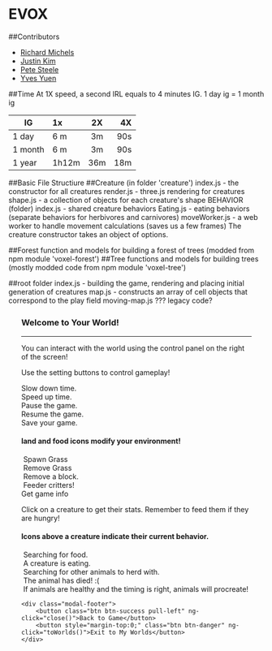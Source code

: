 # EVOX

##Contributors
- [Richard Michels](https://github.com/richardalexandermichels)
- [Justin Kim](https://github.com/jkim430)
- [Pete Steele](https://github.com/celanajaya)
- [Yves Yuen](https://github.com/justYves)

##Time
At 1X speed, a second IRL equals to 4 minutes IG.
1 day ig = 1 month ig

|IG      | 1x            | 2X            | 4X    |
|--------| :------------- |:-------------:| -----:|
| 1 day  | 6 m     | 3m | 90s |
| 1 month| 6 m      | 3m     |   90s|
| 1 year| 1h12m| 36m    |    18m |


##Basic File Structiure
##Creature (in folder 'creature')
index.js - the constructor for all creatures
render.js - three.js rendering for creatures
shape.js - a collection of objects for each creature's shape
BEHAVIOR (folder)
index.js - shared creature behaviors
Eating.js - eating behaviors (separate behaviors for herbivores and carnivores)
moveWorker.js - a web worker to handle movement calculations (saves us a few frames)
The creature constructor takes an object of options. 

##Forest
function and models for building a forest of trees (modded from npm module 'voxel-forest')
##Tree
functions and models for building trees (mostly modded code from npm module 'voxel-tree')

##root folder
index.js - building the game, rendering and placing initial generation of creatures
map.js - constructs an array of cell objects that correspond to the play field
moving-map.js ??? legacy code?

<div class="modal-body" style="margin: 5%; width: 90%">
	<h3 class="text-center">Welcome to Your World!</h3> 
	<hr>
    <p>You can interact with the world using the control panel on 
    the right of the screen!</p>
    <p>Use the setting buttons to control gameplay!</p>
    <div class="img-container col-lg-6">
      <i id="settings-icon"  class="fa fa-backward"></i> Slow down time.
    </div>
      <div class="img-container col-lg-6">
      <i id="settings-icon"  class="fa fa-forward"></i> Speed up time.
    </div>
    <div class="img-container col-lg-6">
        <i id="settings-icon"  class="fa fa-pause"></i> Pause the game.
    </div>
    <div class="img-container col-lg-6">
      <i id="settings-icon"  class="fa fa-play"></i> Resume the game.
    </div>
    <div class="img-container col-lg-12">
      <i id="settings-icon"  class="fa fa-save"></i> Save your game.
    </div>
    <h4 class=text-center>land and food icons modify your environment!</h4>
    <div class="img-container col-lg-6">
        <img class="img-responsive" id="icon-pic" ng-src="3D-Grass-icon.png"/>
        Spawn Grass
    </div>
    <div class="img-container col-lg-6">
        <img class="img-responsive" id="icon-pic" ng-src="3D-Dirt-icon.png"/>
        Remove Grass
    </div>
    <div class="img-container col-lg-6">
        <img class="img-responsive" id="icon-pic" ng-src="Stone-Hoe-icon.png"/>
        Remove a block.
    </div>
    <div class='img-container col-lg-6'>
      <img class="img-responsive" id="icon-pic" ng-src="food.png"/>
      Feeder critters!
    </div>
    <div class='img-container col-lg-12'>
      <i id="settings-icon"  class="fa fa-info-circle" style="display:block;"></i>Get game info
    </div>
    <p>Click on a creature to get their stats. Remember to feed them if they are hungry!</p>
    <h4>Icons above a creature indicate their current behavior.</h4> 
    <div class='img-container col-lg-6'>
      <img class="img-responsive" id="icon-pic" ng-src="textures/look.png"/>
      Searching for food.
    </div>
    <div class='img-container col-lg-6'>
      <img class="img-responsive" id="icon-pic" ng-src="textures/eating.png"/>
      A creature is eating.
    </div>
    <div class='img-container col-lg-6'>
      <img class="img-responsive" id="icon-pic" ng-src="textures/herd.png"/>
      Searching for other animals to herd with.
    </div>
    <div class='img-container col-lg-6'>
      <img class="img-responsive" id="icon-pic" ng-src="textures/dead.png"/>
      The animal has died! :(
    </div>
    <div class='img-container col-lg-6'>
      <img class="img-responsive" id="icon-pic" ng-src="textures/love.png"/>
      If animals are healthy and the timing is right, animals will procreate!
    </div>

	<div class="modal-footer">
		<button class="btn btn-success pull-left" ng-click="close()">Back to Game</button>
		<button style="margin-top:0;" class="btn btn-danger" ng-click="toWorlds()">Exit to My Worlds</button>
	</div>
</div>